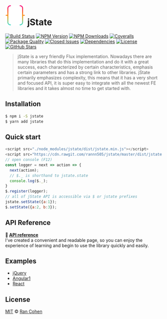 <img height="64" width="64" src="https://raw.githubusercontent.com/rannn505/jstate/master/assets/jstate.png"> jState
===

<a href="https://travis-ci.org/rannn505/jstate"><img src="https://img.shields.io/travis/rannn505/jstate.svg?style=flat-square" alt="Build Status"></a>
<a href="https://www.npmjs.com/package/jstate"><img src="https://img.shields.io/npm/v/jstate.svg?style=flat-square" alt="NPM Version"></a>
<a href="https://npm-stat.com/charts.html?package=jstate"><img src="https://img.shields.io/npm/dt/jstate.svg?style=flat-square" alt="NPM Downloads"></a>
<a href="https://coveralls.io/github/rannn505/jstate"><img src="https://img.shields.io/coveralls/rannn505/jstate.svg?style=flat-square" alt="Coveralls"></a>
<a href="http://packagequality.com/#?package=jstate"><img src="http://npm.packagequality.com/shield/jstate.svg?style=flat-square" alt="Package Quality"></a>
<a href="https://github.com/rannn505/jstate/issues?q=is%3Aissue+is%3Aclosed"><img src="https://img.shields.io/github/issues-closed-raw/rannn505/jstate.svg?style=flat-square" alt="Closed Issues"></a>
<a href="https://david-dm.org/rannn505/jstate"><img src="https://img.shields.io/david/rannn505/jstate.svg?style=flat-square" alt="Dependencies"></a>
<a href="https://github.com/rannn505/jstate/blob/master/LICENSE"><img src="https://img.shields.io/github/license/rannn505/jstate.svg?style=flat-square" alt="License"></a>
<a href="https://github.com/rannn505/jstate/stargazers"><img src="https://img.shields.io/github/stars/rannn505/jstate.svg?style=social&label=Star" alt=" GitHub Stars"></a>

>  jState is a very friendly Flux implementation. Nowadays there are many libraries that do this implementation and do it with a great success, each characterized by certain characteristics, emphasis certain parameters and has a strong link to other libraries. jState primarily emphasizes complexity, this means that it has a very short and focused API, it is super easy to integrate with all the newest FE libraries and it takes almost no time to get started with.

## Installation
```bash
$ npm i -S jstate
$ yarn add jstate
```

## Quick start
```javascript
<script src="./node_modules/jstate/dist/jstate.min.js"></script>
<script src="https://cdn.rawgit.com/rannn505/jstate/master/dist/jstate.min.js"></script>
// open console (F12)
const logger = next => action => {
  next(action);
  // $._ is shorthand to jstate.state
  console.log($._);
}
$.register(logger);
// all of jState API is accessible via $ or jstate prefixes
jstate.setState({a:1});
$.setState({a:2, b:3});
```


## API Reference
**:memo: [API reference](http://cdn.rawgit.com/rannn505/node-powershell/236b6c3a/docs/docs.html)**<br/>
I've created a convenient and readable page, so you can enjoy the experience of learning and begin to use the library quickly and easily.


## Examples
- [jQuery](https://jsfiddle.net/rannn505/9w309dcn/)
- [Angular1](https://jsfiddle.net/rannn505/3ytpo4w9/)
- [React](https://jsfiddle.net/rannn505/4n16zxpp/)


## License

  [MIT](LICENSE) © [Ran Cohen](https://github.com/rannn505)
